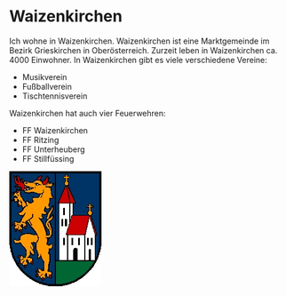 # Waizenkirchen
Ich wohne in Waizenkirchen. Waizenkirchen ist eine Marktgemeinde im Bezirk Grieskirchen in Oberösterreich.
Zurzeit leben in Waizenkirchen ca. 4000 Einwohner. 
In Waizenkirchen gibt es viele verschiedene Vereine:
* Musikverein
* Fußballverein
* Tischtennisverein

Waizenkirchen hat auch vier Feuerwehren:
* FF Waizenkirchen
* FF Ritzing
* FF Unterheuberg
* FF Stillfüssing

![Wappen](https://github.com/maxms93/CE_UE_WS17_A4-2/blob/revision/k01555245/Wappen_at_waizenkirchen.jpg)